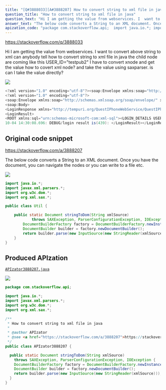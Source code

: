 ```yaml
---
title: "[Q#3888033][A#3888207] How to convert string to xml file in java"
question_title: "How to convert string to xml file in java"
question_text: "Hi I am getting the value from webservices. I  want to convert above string to xml can anybody tell how to convert string to xml file in java the child node are coming like this USER_ID=\"testpub2\" I have to convert xnode and get the value how to covert xml node?  and take the value using saxparser. is can I take the value directly?"
answer_text: "The below code converts a String to an XML document. Once you have the document, you can navigate the nodes or you can write to a file etc."
apization_code: "package com.stackoverflow.api;  import java.io.*; import javax.xml.parsers.*; import org.w3c.dom.*; import org.xml.sax.*;  /**  * How to convert string to xml file in java  *  * @author APIzator  * @see <a href=\"https://stackoverflow.com/a/3888207\">https://stackoverflow.com/a/3888207</a>  */ public class APIzator3888207 {    public static Document stringToDom(String xmlSource)     throws SAXException, ParserConfigurationException, IOException {     DocumentBuilderFactory factory = DocumentBuilderFactory.newInstance();     DocumentBuilder builder = factory.newDocumentBuilder();     return builder.parse(new InputSource(new StringReader(xmlSource)));   } }"
---
```


https://stackoverflow.com/q/3888033

Hi I am getting the value from webservices. I  want to convert above string to xml can anybody tell how to convert string to xml file in java
the child node are coming like this USER_ID=&quot;testpub2&quot; I have to convert xnode and get the value how to covert xml node?  and take the value using saxparser. is can I take the value directly?


<div class="code-logo"><img src="/stackoverflow.png" /></div>

```java
<?xml version="1.0" encoding="utf-8"?><soap:Envelope xmlns:soap="http://schemas.xmlsoap.org/soap/envelope/" xmlns:xsi="http://www.w3.org/2001/XMLSchema-instance" xmlns:xsd="http://www.w3.org/2001/XMLSchema"><soap:Body><LoginResponse xmlns="http://tempuri.org/QuestIPhoneWebService/QuestIPhoneWebService"><LoginResult><RETURN_VALUE><ERROR RESULT= '-1' DESC = 'The password entered into the system is not valid. Please check your password and try again.'/></RETURN_VALUE></LoginResult></LoginResponse></soap:Body></soap:Envelope>
<?xml version="1.0" encoding="utf-8"?>
<soap:Envelope xmlns:soap="http://schemas.xmlsoap.org/soap/envelope/" xmlns:xsi="http://www.w3.org/2001/XMLSchema-instance" xmlns:xsd="http://www.w3.org/2001/XMLSchema">
<soap:Body>
<LoginResponse xmlns="http://tempuri.org/QuestIPhoneWebService/QuestIPhoneWebService">
<LoginResult>
<ROOT xmlns:sql="urn:schemas-microsoft-com:xml-sql"><LOGIN_DETAILS USER_ID="testpub2" COMPANY_ID="1" USER_NAME=" aaa" SYSTEM_USER_ID="6976" USER_EMAIL_ID="hcltestpub2@HSDLGSDMNK0098.com" TOKEN_STRING="A93805F1F1C340F5A8155FDD9B77E595" DISCLAIMER_AGREED="1" USER_ENABLED="1" USER_COMPANY_ENABLED="1" USER_TYPE="2" LOGIN_EXPIRY_DAYS="999" TOKEN_CREATION_DATE="2010-10-01T16:04:26" MOBILE_ENABLED="1" USER_COMPANY_MOBILE_ENABLED="1"/><COMPANY_DETAILS CLIENT_TYPE_ID="8"/><USER_SETTINGS><QUEST_GROUP ID="14293" NAME="World" ASSIGN_NUM="14"/><INDEX_PROVIDER ID="14251" NAME="QUEST (Default)"/><STOCK_IDENTIFIER ID="57" NAME="TICKER"/></USER_SETTINGS><PERMISSIONS><QUEST_FUNCTIONS><FUNCTION NAME="charting" ID="501" ACCESS="1"/><FUNCTION NAME="modeller" ID="512" ACCESS="1"/><FUNCTION NAME="momentum" ID="513" ACCESS="1"/><FUNCTION NAME="portfolio" ID="516" ACCESS="1"/><FUNCTION NAME="search" ID="518" ACCESS="1"/><FUNCTION NAME="sensitivity" ID="521" ACCESS="1"/><FUNCTION NAME="statistics" ID="524" ACCESS="1"/><FUNCTION NAME="strategy" ID="525" ACCESS="1"/><FUNCTION NAME="summary" ID="526" ACCESS="1"/><FUNCTION NAME="triangle" ID="528" ACCESS="1"/><FUNCTION NAME="valuation" ID="529" ACCESS="1"/><FUNCTION NAME="commentary" ID="530" ACCESS="1"/><FUNCTION NAME="CITN" ID="534" ACCESS="1"/><FUNCTION NAME="batch report" ID="553" ACCESS="1"/><FUNCTION NAME="ModellerWS" ID="557" ACCESS="1"/><FUNCTION NAME="Sector Analysis" ID="562" ACCESS="1"/></QUEST_FUNCTIONS><ADMIN_FUNCTIONS><FUNCTION NAME="administrator" ID="531" ACCESS="0"/><FUNCTION NAME="author" ID="532" ACCESS="1"/><FUNCTION NAME="publisher" ID="533" ACCESS="0"/><FUNCTION NAME="editor" ID="539" ACCESS="0"/></ADMIN_FUNCTIONS></PERMISSIONS></ROOT>
10-04 14:30:08.696: DEBUG/login result is(439): </LoginResult></LoginResponse></soap:Body></soap:Envelope>
```


## Original code snippet

https://stackoverflow.com/a/3888207

The below code converts a String to an XML document. Once you have the document, you can navigate the nodes or you can write to a file etc.

<div class="code-logo"><img src="/stackoverflow.png" /></div>

```java
import java.io.*;
import javax.xml.parsers.*;
import org.w3c.dom.*;
import org.xml.sax.*;

public class Util {

    public static Document stringToDom(String xmlSource) 
            throws SAXException, ParserConfigurationException, IOException {
        DocumentBuilderFactory factory = DocumentBuilderFactory.newInstance();
        DocumentBuilder builder = factory.newDocumentBuilder();
        return builder.parse(new InputSource(new StringReader(xmlSource)));
    }
}
```

## Produced APIzation

[`APIzator3888207.java`](https://github.com/blind-papers/apization-temp-data/raw/main/search/APIzator3888207.java)

<div class="code-logo"><img src="/apizator.png" /></div>

```java
package com.stackoverflow.api;

import java.io.*;
import javax.xml.parsers.*;
import org.w3c.dom.*;
import org.xml.sax.*;

/**
 * How to convert string to xml file in java
 *
 * @author APIzator
 * @see <a href="https://stackoverflow.com/a/3888207">https://stackoverflow.com/a/3888207</a>
 */
public class APIzator3888207 {

  public static Document stringToDom(String xmlSource)
    throws SAXException, ParserConfigurationException, IOException {
    DocumentBuilderFactory factory = DocumentBuilderFactory.newInstance();
    DocumentBuilder builder = factory.newDocumentBuilder();
    return builder.parse(new InputSource(new StringReader(xmlSource)));
  }
}

```
